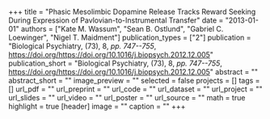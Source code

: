 +++
title = "Phasic Mesolimbic Dopamine Release Tracks Reward Seeking During Expression of Pavlovian-to-Instrumental Transfer"
date = "2013-01-01"
authors = ["Kate M. Wassum", "Sean B. Ostlund", "Gabriel C. Loewinger", "Nigel T. Maidment"]
publication_types = ["2"]
publication = "Biological Psychiatry, (73), 8, _pp. 747--755_, https://doi.org/https://doi.org/10.1016/j.biopsych.2012.12.005"
publication_short = "Biological Psychiatry, (73), 8, _pp. 747--755_, https://doi.org/https://doi.org/10.1016/j.biopsych.2012.12.005"
abstract = ""
abstract_short = ""
image_preview = ""
selected = false
projects = []
tags = []
url_pdf = ""
url_preprint = ""
url_code = ""
url_dataset = ""
url_project = ""
url_slides = ""
url_video = ""
url_poster = ""
url_source = ""
math = true
highlight = true
[header]
image = ""
caption = ""
+++
